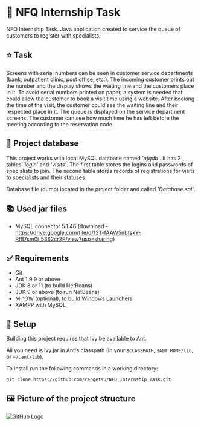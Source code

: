 # :rocket: NFQ Internship Task
NFQ Internship Task. Java application created to service the queue of customers to register with specialists. 

## :star: Task

Screens with serial numbers can be seen in customer service departments (bank, outpatient
clinic, post office, etc.). The incoming customer prints out the number and the display shows the
waiting line and the customers place in it. To avoid serial numbers printed on paper, a system is
needed that could allow the customer to book a visit time using a website. After booking the
time of the visit, the customer could see the waiting line and their respected place in it. The
queue is displayed on the service department screens. The customer can see how much time
he has left before the meeting according to the reservation code.

## :floppy_disk: Project database

  This project works with local MySQL database named *'nfqdb'*.
  It has 2 tables *'login'* and *'visits'*. The first table stores the logins and passwords of specialists to join. The second table stores records of registrations for visits to specialists and their statuses. 
  
  Database file (dump) located in the project folder and called *'Database.sql'*. 


## :books: Used jar files

  * MySQL connector 5.1.46 (download - https://drive.google.com/file/d/13T-fAAW5nbfsxY-Rf87sm0i_53S2cr2P/view?usp=sharing)

## :white_check_mark: Requirements

  * Git
  * Ant 1.9.9 or above
  * JDK 8 or 11 (to build NetBeans)
  * JDK 9 or above (to run NetBeans)
  * MinGW (optional), to build Windows Launchers
  * XAMPP with MySQL

## :electric_plug: Setup

Building this project requires that Ivy be available to Ant.

All you need is ivy.jar in Ant's classpath (in your `$CLASSPATH`,
`$ANT_HOME/lib`, or `~/.ant/lib`).

 To install run the following commands in a working directory:
 ```
 git clone https://github.com/rengetsu/NFQ_Internship_Task.git
 ```

## :framed_picture: Picture of the project structure

![GitHub Logo](https://i.ibb.co/m6YJwWp/Project-Structure.png)
